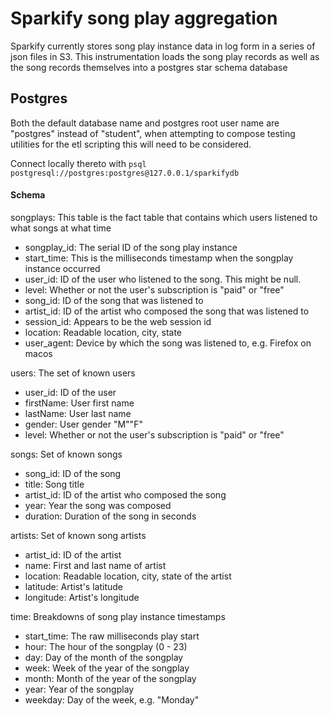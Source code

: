 # Sparkify song play aggregation

Sparkify currently stores song play instance data in log form in a series of json files in S3.
This instrumentation loads the song play records as well as the song records themselves into a 
postgres star schema database

## Postgres

Both the default database name and postgres root user name are "postgres" instead of "student",
when attempting to compose testing utilities for the etl scripting this will need to be considered.

Connect locally thereto with ```psql postgresql://postgres:postgres@127.0.0.1/sparkifydb```

#### Schema

songplays: This table is the fact table that contains which users listened to what songs at what time
  - songplay_id: The serial ID of the song play instance
  - start_time: This is the milliseconds timestamp when the songplay instance occurred
  - user_id: ID of the user who listened to the song. This might be null.
  - level: Whether or not the user's subscription is "paid" or "free"
  - song_id: ID of the song that was listened to
  - artist_id: ID of the artist who composed the song that was listened to
  - session_id: Appears to be the web session id
  - location: Readable location, city, state
  - user_agent: Device by which the song was listened to, e.g. Firefox on macos

users: The set of known users
  - user_id: ID of the user
  - firstName: User first name
  - lastName: User last name
  - gender: User gender "M"\"F"
  - level: Whether or not the user's subscription is "paid" or "free"

songs: Set of known songs
  - song_id: ID of the song
  - title: Song title
  - artist_id: ID of the artist who composed the song
  - year: Year the song was composed
  - duration: Duration of the song in seconds

artists: Set of known song artists
  - artist_id: ID of the artist
  - name: First and last name of artist
  - location: Readable location, city, state of the artist
  - latitude: Artist's latitude
  - longitude: Artist's longitude

time: Breakdowns of song play instance timestamps
  - start_time: The raw milliseconds play start
  - hour: The hour of the songplay (0 - 23)
  - day: Day of the month of the songplay
  - week: Week of the year of the songplay
  - month: Month of the year of the songplay
  - year: Year of the songplay
  - weekday: Day of the week, e.g. "Monday"
